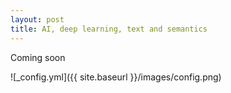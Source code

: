 ```yaml
---
layout: post
title: AI, deep learning, text and semantics
---
```


Coming soon

![_config.yml]({{ site.baseurl }}/images/config.png)

